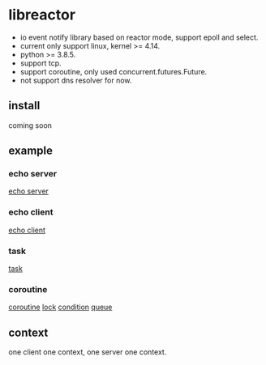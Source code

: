 # libreactor

- io event notify library based on reactor mode, support epoll and select.
- current only support linux, kernel >= 4.14.
- python >= 3.8.5.
- support tcp.
- support coroutine, only used concurrent.futures.Future.
- not support dns resolver for now.

## install

coming soon

## example

### echo server

[echo server](example/echo/echo_server.py)

### echo client

[echo client](example/echo/echo_client.py)


### task

[task](example/task/task.py)

### coroutine
[coroutine](example/coroutine/coroutine.py)
[lock](example/coroutine/lock.py)
[condition](example/coroutine/cond.py)
[queue](example/coroutine/queue.py)

## context

one client one context, one server one context.
